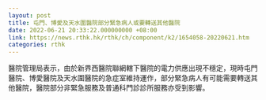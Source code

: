 ```yaml
---
layout: post
title: 屯門、博愛及天水圍醫院部分緊急病人或要轉送其他醫院
date: 2022-06-21 20:33:22.000000000 +08:00
link: https://news.rthk.hk/rthk/ch/component/k2/1654058-20220621.htm
categories: rthk
---
```


醫院管理局表示，由於新界西醫院聯網轄下醫院的電力供應出現不穩定，現時屯門醫院、博愛醫院及天水圍醫院的急症室維持運作，部分緊急病人有可能需要轉送其他醫院，醫院部分非緊急服務及普通科門診診所服務亦受到影響。
